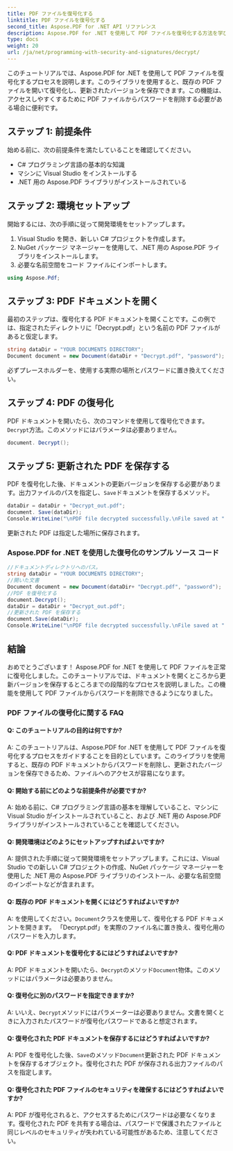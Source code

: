 ```yaml
---
title: PDF ファイルを復号化する
linktitle: PDF ファイルを復号化する
second_title: Aspose.PDF for .NET API リファレンス
description: Aspose.PDF for .NET を使用して PDF ファイルを復号化する方法を学びます。
type: docs
weight: 20
url: /ja/net/programming-with-security-and-signatures/decrypt/
---
```

このチュートリアルでは、Aspose.PDF for .NET を使用して PDF ファイルを復号化するプロセスを説明します。このライブラリを使用すると、既存の PDF ファイルを開いて復号化し、更新されたバージョンを保存できます。この機能は、アクセスしやすくするために PDF ファイルからパスワードを削除する必要がある場合に便利です。

## ステップ 1: 前提条件

始める前に、次の前提条件を満たしていることを確認してください。

- C# プログラミング言語の基本的な知識
- マシンに Visual Studio をインストールする
- .NET 用の Aspose.PDF ライブラリがインストールされている

## ステップ 2: 環境セットアップ

開始するには、次の手順に従って開発環境をセットアップします。

1. Visual Studio を開き、新しい C# プロジェクトを作成します。
2. NuGet パッケージ マネージャーを使用して、.NET 用の Aspose.PDF ライブラリをインストールします。
3. 必要な名前空間をコード ファイルにインポートします。

```csharp
using Aspose.Pdf;
```

## ステップ 3: PDF ドキュメントを開く

最初のステップは、復号化する PDF ドキュメントを開くことです。この例では、指定されたディレクトリに「Decrypt.pdf」という名前の PDF ファイルがあると仮定します。

```csharp
string dataDir = "YOUR DOCUMENTS DIRECTORY";
Document document = new Document(dataDir + "Decrypt.pdf", "password");
```

必ずプレースホルダーを、使用する実際の場所とパスワードに置き換えてください。

## ステップ 4: PDF の復号化

PDF ドキュメントを開いたら、次のコマンドを使用して復号化できます。`Decrypt`方法。このメソッドにはパラメータは必要ありません。

```csharp
document. Decrypt();
```

## ステップ 5: 更新された PDF を保存する

PDF を復号化した後、ドキュメントの更新バージョンを保存する必要があります。出力ファイルのパスを指定し、`Save`ドキュメントを保存するメソッド。

```csharp
dataDir = dataDir + "Decrypt_out.pdf";
document. Save(dataDir);
Console.WriteLine("\nPDF file decrypted successfully.\nFile saved at " + dataDir);
```

更新された PDF は指定した場所に保存されます。

### Aspose.PDF for .NET を使用した復号化のサンプル ソース コード 

```csharp
//ドキュメントディレクトリへのパス。
string dataDir = "YOUR DOCUMENTS DIRECTORY";
//開いた文書
Document document = new Document(dataDir+ "Decrypt.pdf", "password");
//PDF を復号化する
document.Decrypt();
dataDir = dataDir + "Decrypt_out.pdf";
//更新された PDF を保存する
document.Save(dataDir);
Console.WriteLine("\nPDF file decrypted successfully.\nFile saved at " + dataDir);
```

## 結論

おめでとうございます！ Aspose.PDF for .NET を使用して PDF ファイルを正常に復号化しました。このチュートリアルでは、ドキュメントを開くところから更新バージョンを保存するところまでの段階的なプロセスを説明しました。この機能を使用して PDF ファイルからパスワードを削除できるようになりました。

### PDF ファイルの復号化に関する FAQ

#### Q: このチュートリアルの目的は何ですか?

A: このチュートリアルは、Aspose.PDF for .NET を使用して PDF ファイルを復号化するプロセスをガイドすることを目的としています。このライブラリを使用すると、既存の PDF ドキュメントからパスワードを削除し、更新されたバージョンを保存できるため、ファイルへのアクセスが容易になります。

#### Q: 開始する前にどのような前提条件が必要ですか?

A: 始める前に、C# プログラミング言語の基本を理解していること、マシンに Visual Studio がインストールされていること、および .NET 用の Aspose.PDF ライブラリがインストールされていることを確認してください。

#### Q: 開発環境はどのようにセットアップすればよいですか?

A: 提供された手順に従って開発環境をセットアップします。これには、Visual Studio での新しい C# プロジェクトの作成、NuGet パッケージ マネージャーを使用した .NET 用の Aspose.PDF ライブラリのインストール、必要な名前空間のインポートなどが含まれます。

#### Q: 既存の PDF ドキュメントを開くにはどうすればよいですか?

 A: を使用してください。`Document`クラスを使用して、復号化する PDF ドキュメントを開きます。 「Decrypt.pdf」を実際のファイル名に置き換え、復号化用のパスワードを入力します。

#### Q: PDF ドキュメントを復号化するにはどうすればよいですか?

 A: PDF ドキュメントを開いたら、`Decrypt`のメソッド`Document`物体。このメソッドにはパラメータは必要ありません。

#### Q: 復号化に別のパスワードを指定できますか?

 A: いいえ、`Decrypt`メソッドにはパラメーターは必要ありません。文書を開くときに入力されたパスワードが復号化パスワードであると想定されます。

#### Q: 復号化された PDF ドキュメントを保存するにはどうすればよいですか?

 A: PDF を復号化した後、`Save`のメソッド`Document`更新された PDF ドキュメントを保存するオブジェクト。復号化された PDF が保存される出力ファイルのパスを指定します。

#### Q: 復号化された PDF ファイルのセキュリティを確保するにはどうすればよいですか?

A: PDF が復号化されると、アクセスするためにパスワードは必要なくなります。復号化された PDF を共有する場合は、パスワードで保護されたファイルと同じレベルのセキュリティが失われている可能性があるため、注意してください。